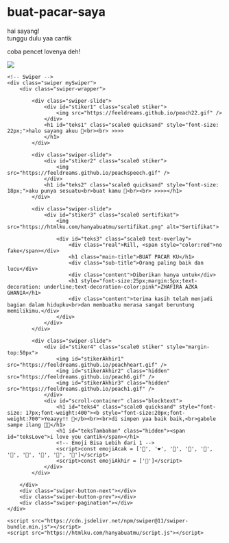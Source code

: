 # buat-pacar-saya
<!DOCTYPE html>
<html lang="en">

<head>
  <meta charset="utf-8" />
  <title>BUAT ZHAFIRA AZKA GHANIA</title>
  <meta name="description" content="@feelthisray - Script HTML by Feeldream Repl Co">
  <meta name="viewport" content="width=device-width, initial-scale=1, minimum-scale=1, maximum-scale=1" />

  <link rel="icon" type="image/svg+xml" href="https://feeldreams.github.io/main-icon.png"> 
  <link rel="stylesheet" href="https://cdn.jsdelivr.net/npm/swiper@11/swiper-bundle.min.css" />
  <link rel="stylesheet" href="https://htmlku.com/hanyabuatmu/style.css">
  <script src="https://unpkg.com/typeit@8.7.0/dist/index.umd.js"></script>

</head>
<body>
  <audio src="https://feeldreams.github.io/audio/foreveryoung.mp3" id="linkmp3" class="hidden"></audio>
	<div class="overlay">
    <div class="loading-message">hai sayang!<br>tunggu dulu yaa cantik</div>
     <div id="loveIn" class="blocklove">
        <a href="#" target="_blank" class="lovein"></a>
        <p id="ket">coba pencet lovenya deh!</p>
     </div>
   </div>
   
   <div id="bodyblur">
     <img src="https://feeldreams.github.io/wp9.jpg" id="wallpaper"/>
     <div id="thisblur"></div>
   </div>
   
    <!-- Swiper -->
    <div class="swiper mySwiper">
        <div class="swiper-wrapper">

            <div class="swiper-slide">
                <div id="stiker1" class="scale0 stiker">
                    <img src="https://feeldreams.github.io/peach22.gif" />
                </div>
                <h1 id="teks1" class="scale0 quicksand" style="font-size: 22px;">halo sayang akuu 🤍<br><br> >>>>
                </h1>
            </div>

            <div class="swiper-slide">
                <div id="stiker2" class="scale0 stiker">
                    <img src="https://feeldreams.github.io/peachspeech.gif" />
                </div>
                <h1 id="teks2" class="scale0 quicksand" style="font-size: 18px;">aku punya sesuatu<br>buat kamu 🫶<br><br> >>>></h1>
            </div>

            <div class="swiper-slide">
                <div id="stiker3" class="scale0 sertifikat">
				    <img src="https://htmlku.com/hanyabuatmu/sertifikat.png" alt="Sertifikat">
				    
				    <div id="teks3" class="scale0 text-overlay">
					    <div class="real">Rill, <span style="color:red">no fake</span></div>
				        <h1 class="main-title">BUAT PACAR KU</h1>
				        <div class="sub-title">Orang paling baik dan lucu</div>
				        <div class="content">Diberikan hanya untuk</div>
				        <h1 style="font-size:25px;margin:5px;text-decoration: underline;text-decoration-color:pink">ZHAFIRA AZKA GHANIA</h1>
				        <div class="content">terima kasih telah menjadi bagian dalam hidupku<br>dan membuatku merasa sangat beruntung memilikimu.</div>
				    </div>
				</div>
            </div>
            
            <div class="swiper-slide">
                <div id="stiker4" class="scale0 stiker" style="margin-top:50px">
                    <img id="stikerAkhir1" src="https://feeldreams.github.io/peachheart.gif" />
                    <img id="stikerAkhir2" class="hidden" src="https://feeldreams.github.io/peach6.gif" />
                    <img id="stikerAkhir3" class="hidden" src="https://feeldreams.github.io/peach1.gif" />
                </div>
                <div id="scroll-container" class="blocktext">
                    <h1 id="teks4" class="scale0 quicksand" style="font-size: 17px;font-weight:400"><b style="font-size:20px;font-weight:700">Yeaayy!! 🥳</b><br><br>di simpen yaa baik baik,<br>gabole sampe ilang 🫣💐</h1>
                    <h1 id="teksTambahan" class="hidden"><span id="teksLove">i love you cantik</span></h1>
                    <!-- Emoji Bisa Lebih dari 1 -->
                    <script>const emojiAcak = ['💖', '❤️', '🧡', '💜', '🩵', '💚', '💙', '🤍', '💛', '🩷']</script>
                    <script>const emojiAkhir = ['💐']</script>
                </div>
            </div>

        </div>
        <div class="swiper-button-next"></div>
        <div class="swiper-button-prev"></div>
        <div class="swiper-pagination"></div>
    </div>

	<script src="https://cdn.jsdelivr.net/npm/swiper@11/swiper-bundle.min.js"></script> 	 
	<script src="https://htmlku.com/hanyabuatmu/script.js"></script>
</body>
</html>
